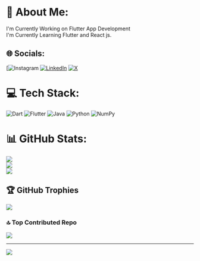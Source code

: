 # 💫 About Me:
I'm Currently Working on Flutter App Development<br>I'm Currently Learning Flutter and React js.


## 🌐 Socials:
[![Instagram](https://www.instagram.com/typically_bhavye?igsh=NXJxODd2NjY2MGU1) [![LinkedIn](https://img.shields.io/badge/LinkedIn-%230077B5.svg?logo=linkedin&logoColor=white)](https://linkedin.com/in/https://www.linkedin.com/in/bhavye-thakkar-0b086830a?utm_source=share&utm_campaign=share_via&utm_content=profile&utm_medium=android_app) [![X](https://img.shields.io/badge/X-black.svg?logo=X&logoColor=white)](https://x.com/https://x.com/BhavyeThakkar?t=lj5we6cL1xhFSkyWQGtHRg&s=09) 

# 💻 Tech Stack:
![Dart](https://img.shields.io/badge/dart-%230175C2.svg?style=plastic&logo=dart&logoColor=white) ![Flutter](https://img.shields.io/badge/Flutter-%2302569B.svg?style=plastic&logo=Flutter&logoColor=white) ![Java](https://img.shields.io/badge/java-%23ED8B00.svg?style=plastic&logo=openjdk&logoColor=white) ![Python](https://img.shields.io/badge/python-3670A0?style=plastic&logo=python&logoColor=ffdd54) ![NumPy](https://img.shields.io/badge/numpy-%23013243.svg?style=plastic&logo=numpy&logoColor=white)
# 📊 GitHub Stats:
![](https://github-readme-stats.vercel.app/api?username=bhavye-thakkar&theme=dark&hide_border=false&include_all_commits=false&count_private=false)<br/>
![](https://nirzak-streak-stats.vercel.app/?user=bhavye-thakkar&theme=dark&hide_border=false)<br/>
![](https://github-readme-stats.vercel.app/api/top-langs/?username=bhavye-thakkar&theme=dark&hide_border=false&include_all_commits=false&count_private=false&layout=compact)

## 🏆 GitHub Trophies
![](https://github-profile-trophy.vercel.app/?username=bhavye-thakkar&theme=radical&no-frame=false&no-bg=true&margin-w=4)

### 🔝 Top Contributed Repo
![](https://github-contributor-stats.vercel.app/api?username=bhavye-thakkar&limit=5&theme=dark&combine_all_yearly_contributions=true)

---
[![](https://visitcount.itsvg.in/api?id=bhavye-thakkar&icon=0&color=0)](https://visitcount.itsvg.in)

<!-- Proudly created with GPRM ( https://gprm.itsvg.in ) -->
